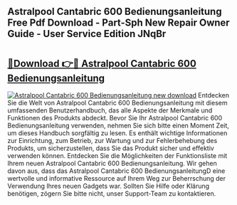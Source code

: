 ## Astralpool Cantabric 600 Bedienungsanleitung Free Pdf Download - Part-Sph New Repair Owner Guide - User Service Edition JNqBr

# <h2><a href="http://df5hwmi.blite.top/?on=Astralpool+Cantabric+600+Bedienungsanleitung">🔗Download 👉🔴 Astralpool Cantabric 600 Bedienungsanleitung</a></h2>

[![Astralpool Cantabric 600 Bedienungsanleitung new download](https://i.imgur.com/lujVjoI.png)](http://df5hwmi.blite.top/?on=Astralpool+Cantabric+600+Bedienungsanleitung)
Entdecken Sie die Welt von Astralpool Cantabric 600 Bedienungsanleitung mit diesem umfassenden Benutzerhandbuch, das alle Aspekte der Merkmale und Funktionen des Produkts abdeckt. Bevor Sie Ihr Astralpool Cantabric 600 Bedienungsanleitung verwenden, nehmen Sie sich bitte einen Moment Zeit, um dieses Handbuch sorgfältig zu lesen. Es enthält wichtige Informationen zur Einrichtung, zum Betrieb, zur Wartung und zur Fehlerbehebung des Produkts, um sicherzustellen, dass Sie das Produkt sicher und effektiv verwenden können. Entdecken Sie die Möglichkeiten der Funktionsliste mit Ihrem neuen Astralpool Cantabric 600 Bedienungsanleitung. Wir gehen davon aus, dass das Astralpool Cantabric 600 BedienungsanleitungD eine wertvolle und informative Ressource auf Ihrem Weg zur Beherrschung der Verwendung Ihres neuen Gadgets war. Sollten Sie Hilfe oder Klärung benötigen, zögern Sie bitte nicht, unser Support-Team zu kontaktieren.

